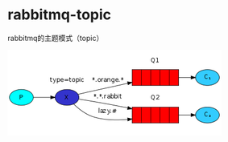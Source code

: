 # rabbitmq-topic
rabbitmq的主题模式（topic）

![图片说明](https://raw.githubusercontent.com/aliyuncluo/rabbitmq-topic/master/python-five.webp)
